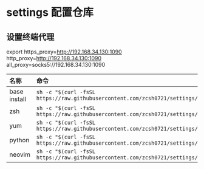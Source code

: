 # settings 配置仓库


## 设置终端代理
export https_proxy=http://192.168.34.130:1090 http_proxy=http://192.168.34.130:1090 all_proxy=socks5://192.168.34.130:1090


| 名称 | 命令 |
|:--|:--|
| base install | `sh -c "$(curl -fsSL https://raw.githubusercontent.com/zcsh0721/settings/main/base_install.sh)"`|
| zsh | `sh -c "$(curl -fsSL https://raw.githubusercontent.com/zcsh0721/settings/main/zsh/install.sh)"`|
| yum | `sh -c "$(curl -fsSL https://raw.githubusercontent.com/zcsh0721/settings/main/yum/install.sh)"`|
| python | `sh -c "$(curl -fsSL https://raw.githubusercontent.com/zcsh0721/settings/main/python/install.sh)"`|
| neovim | `sh -c "$(curl -fsSL https://raw.githubusercontent.com/zcsh0721/settings/main/neovim/install.sh)"`|

